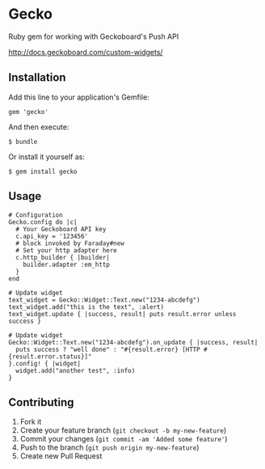 # Gecko

Ruby gem for working with Geckoboard's Push API

http://docs.geckoboard.com/custom-widgets/

## Installation

Add this line to your application's Gemfile:

    gem 'gecko'

And then execute:

    $ bundle

Or install it yourself as:

    $ gem install gecko

## Usage

    # Configuration
    Gecko.config do |c|
      # Your Geckoboard API key
      c.api_key = '123456'
      # block invoked by Faraday#new
      # Set your http adapter here
      c.http_builder { |builder|
        builder.adapter :em_http
      }
    end

    # Update widget
    text_widget = Gecko::Widget::Text.new("1234-abcdefg")
    text_widget.add("this is the text", :alert)
    text_widget.update { |success, result| puts result.error unless success }

    # Update widget
    Gecko::Widget::Text.new("1234-abcdefg").on_update { |success, result|
      puts success ? "well done" : "#{result.error} [HTTP #{result.error.status}]"
    }.config! { |widget|
      widget.add("another test", :info)
    }

## Contributing

1. Fork it
2. Create your feature branch (`git checkout -b my-new-feature`)
3. Commit your changes (`git commit -am 'Added some feature'`)
4. Push to the branch (`git push origin my-new-feature`)
5. Create new Pull Request
